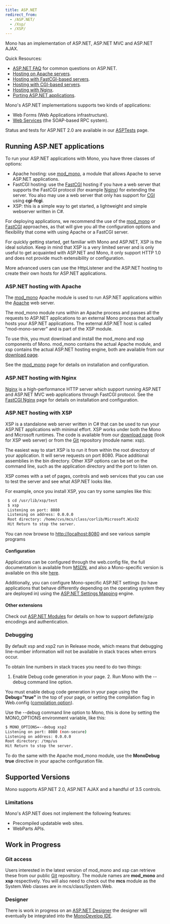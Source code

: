 ```yaml
---
title: ASP.NET
redirect_from:
  - /ASP.NET/
  - /Xsp/
  - /XSP/
---
```


Mono has an implementation of ASP.NET, ASP.NET MVC and ASP.NET AJAX.

Quick Resources:

-   [ASP.NET FAQ](/docs/faq/aspnet/) for common questions on ASP.NET.
-   [Hosting on Apache servers](/docs/web/mod_mono/).
-   [Hosting with FastCGI-based servers](/docs/web/fastcgi/).
-   [Hosting with CGI-based servers](/archived/cgi).
-   [Hosting with Nginx](/docs/web/fastcgi/nginx/).
-   [Porting ASP.NET applications](/docs/web/porting-aspnet-applications/).

Mono's ASP.NET implementations supports two kinds of applications:

-   Web Forms (Web Applications infrastructure).
-   [Web Services](/archived/web_services) (the SOAP-based RPC system).

Status and tests for ASP.NET 2.0 are available in our [ASPTests](/archived/asptests) page.

## Running ASP.NET applications

To run your ASP.NET applications with Mono, you have three classes of options:

-   Apache hosting: use [mod_mono](/docs/web/mod_mono/), a module that allows Apache to serve ASP.NET applications.
-   FastCGI hosting: use the [FastCGI](/docs/web/fastcgi/) hosting if you have a web server that supports the FastCGI protocol (for example [Nginx](/docs/web/fastcgi/nginx/)) for extending the server. You also may use a web server that only has support for [CGI](/archived/cgi) using **cgi-fcgi**.
-   XSP: this is a simple way to get started, a lightweight and simple webserver written in C#.

For deploying applications, we recommend the use of the [mod_mono](/docs/web/mod_mono/) or [FastCGI](/docs/web/fastcgi/) approaches, as that will give you all the configuration options and flexibility that come with using Apache or a FastCGI server.

For quickly getting started, get familiar with Mono and ASP.NET, XSP is the ideal solution. Keep in mind that XSP is a very limited server and is only useful to get acquainted with ASP.NET and Mono, it only support HTTP 1.0 and does not provide much extensibility or configuration.

More advanced users can use the HttpListener and the ASP.NET hosting to create their own hosts for ASP.NET applications.

### ASP.NET hosting with Apache

The [mod_mono](/docs/web/mod_mono/) Apache module is used to run ASP.NET applications within the [Apache](http://httpd.apache.org) web server.

The mod_mono module runs within an Apache process and passes all the requests to ASP.NET applications to an external Mono process that actually hosts your ASP.NET applications. The external ASP.NET host is called "mod-mono-server" and is part of the XSP module.

To use this, you must download and install the mod_mono and xsp components of Mono. mod_mono contains the actual Apache module, and xsp contains the actual ASP.NET hosting engine, both are available from our [download page](/download/stable/).

See the [mod_mono](/docs/web/mod_mono/) page for details on installation and configuration.

### ASP.NET hosting with Nginx

[Nginx](http://wiki.nginx.org/) is a high-performance HTTP server which support running ASP.NET and ASP.NET MVC web applications through FastCGI protocol. See the [FastCGI Nginx](/FastCGI_Nginx) page for details on installation and configuration.

### ASP.NET hosting with XSP

XSP is a standalone web server written in C# that can be used to run your ASP.NET applications with minimal effort. XSP works under both the Mono and Microsoft runtimes. The code is available from our [download page](/download/stable/) (look for XSP web server) or from the [Git](/community/contributing/source-code-repository/) repository (module name: xsp).

The easiest way to start XSP is to run it from within the root directory of your application. It will serve requests on port 8080. Place additional assemblies in the bin directory. Other XSP options can be set on the command line, such as the application directory and the port to listen on.

XSP comes with a set of pages, controls and web services that you can use to test the server and see what ASP.NET looks like.

For example, once you install XSP, you can try some samples like this:

``` bash
 $ cd /usr/lib/xsp/test
 $ xsp
 Listening on port: 8080
 Listening on address: 0.0.0.0
 Root directory: /home/cvs/mcs/class/corlib/Microsoft.Win32
 Hit Return to stop the server.
```

You can now browse to <http://localhost:8080> and see various sample programs

#### Configuration

Applications can be configured through the web.config file, the full documentation is available from [MSDN](http://msdn2.microsoft.com/en-us/library/b5ysx397.aspx), and also a Mono-specific version is available on this site [here](/archived/config_systemweb).

Additionally, you can configure Mono-specific ASP.NET settings (to have applications that behave differently depending on the operating system they are deployed in) using the [ASP.NET Settings Mapping](/archived/aspnet_settings_mapping) engine.

#### Other extensions

Check out [ASP.NET Modules](/archived/aspnet_modules) for details on how to support deflate/gzip encodings and authentication.

### Debugging

By default xsp and xsp2 run in Release mode, which means that debugging line-number information will not be available in stack traces when errors occur.

To obtain line numbers in stack traces you need to do two things:

1.  Enable Debug code generation in your page. 2. Run Mono with the --debug command line option.

You must enable debug code generation in your page using the **Debug="true"** in the top of your page, or setting the compilation flag in Web.config ([compilation option](/archived/config/#compilation)).

Use the --debug command line option to Mono, this is done by setting the MONO_OPTIONS environment variable, like this:

``` bash
$ MONO_OPTIONS=--debug xsp2
Listening on port: 8080 (non-secure)
Listening on address: 0.0.0.0
Root directory: /tmp/us
Hit Return to stop the server.
```

To do the same with the Apache mod_mono module, use the **MonoDebug true** directive in your apache configuration file.

## Supported Versions

Mono supports ASP.NET 2.0, ASP.NET AJAX and a handful of 3.5 controls.

### Limitations

Mono's ASP.NET does not implement the following features:

-   Precompiled updatable web sites.
-   WebParts APIs.

## Work in Progress

### Git access

Users interested in the latest version of mod_mono and xsp can retrieve these from our public [Git](/community/contributing/source-code-repository/) repository. The module names are **mod_mono** and **xsp** respectively. You will also need to check out the **mcs** module as the System.Web classes are in mcs/class/System.Web.

### Designer

There is work in progress on an [ASP.NET Designer](/archived/aspnet_visual_designer) the designer will eventually be integrated into the [MonoDevelop IDE](/docs/getting-started/development-environments/).
